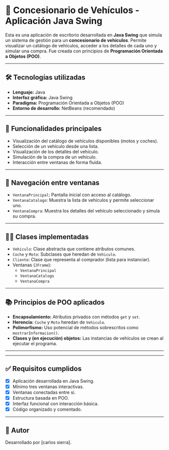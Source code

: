 # 🚗 Concesionario de Vehículos - Aplicación Java Swing

Esta es una aplicación de escritorio desarrollada en **Java Swing** que simula un sistema de gestión para un **concesionario de vehículos**. Permite visualizar un catálogo de vehículos, acceder a los detalles de cada uno y simular una compra. Fue creada con principios de **Programación Orientada a Objetos (POO)**.

---

## 🛠️ Tecnologías utilizadas

- **Lenguaje:** Java  
- **Interfaz gráfica:** Java Swing  
- **Paradigma:** Programación Orientada a Objetos (POO)  
- **Entorno de desarrollo:** NetBeans (recomendado)

---

## 📌 Funcionalidades principales

- Visualización del catálogo de vehículos disponibles (motos y coches).
- Selección de un vehículo desde una lista.
- Visualización de los detalles del vehículo.
- Simulación de la compra de un vehículo.
- Interacción entre ventanas de forma fluida.

---

## 🔁 Navegación entre ventanas

- `VentanaPrincipal`: Pantalla inicial con acceso al catálogo.
- `VentanaCatalogo`: Muestra la lista de vehículos y permite seleccionar uno.
- `VentanaCompra`: Muestra los detalles del vehículo seleccionado y simula su compra.

---

## 👨‍💻 Clases implementadas

- `Vehiculo`: Clase abstracta que contiene atributos comunes.
- `Coche` y `Moto`: Subclases que heredan de `Vehiculo`.
- `Cliente`: Clase que representa al comprador (lista para instanciar).
- Ventanas (`JFrame`):
  - `VentanaPrincipal`
  - `VentanaCatalogo`
  - `VentanaCompra`

---

## 📚 Principios de POO aplicados

- **Encapsulamiento:** Atributos privados con métodos `get` y `set`.
- **Herencia:** `Coche` y `Moto` heredan de `Vehiculo`.
- **Polimorfismo:** Uso potencial de métodos sobrescritos como `mostrarInformacion()`.
- **Clases y (en ejecución) objetos:** Las instancias de vehículos se crean al ejecutar el programa.

---


---

## ✅ Requisitos cumplidos

- [x] Aplicación desarrollada en Java Swing.
- [x] Mínimo tres ventanas interactivas.
- [x] Ventanas conectadas entre sí.
- [x] Estructura basada en POO.
- [x] Interfaz funcional con interacción básica.
- [x] Código organizado y comentado.

---

## 📄 Autor

Desarrollado por [carlos sierra].

